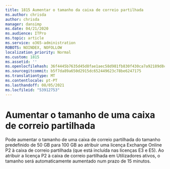 ```yaml
---
title: 1815 Aumentar o tamanho da caixa de correio partilhada
ms.author: chrisda
author: chrisda
manager: dansimp
ms.date: 04/21/2020
ms.audience: ITPro
ms.topic: article
ms.service: o365-administration
ROBOTS: NOINDEX, NOFOLLOW
localization_priority: Normal
ms.custom: 1815
ms.assetid: ''
ms.openlocfilehash: 36f4445b7635d45d8fae1aec58d981fb830f430ca7a92189d8c038e04a86ef67
ms.sourcegitcommit: b5f7da89a650d2915dc652449623c78be6247175
ms.translationtype: MT
ms.contentlocale: pt-PT
ms.lasthandoff: 08/05/2021
ms.locfileid: "53912753"
---
```

# <a name="increase-the-size-of-a-shared-mailbox"></a>Aumentar o tamanho de uma caixa de correio partilhada

Pode aumentar o tamanho de uma caixa de correio partilhada do tamanho predefinido de 50 GB para 100 GB ao atribuir uma licença Exchange Online P2 à caixa de correio partilhada (que está incluída nas licenças E3 e E5). Ao atribuir a licença P2 à caixa [](https://portal.office.com/adminportal/home)de correio partilhada em Utilizadores ativos, o tamanho será automaticamente aumentado num prazo de 15 minutos.
